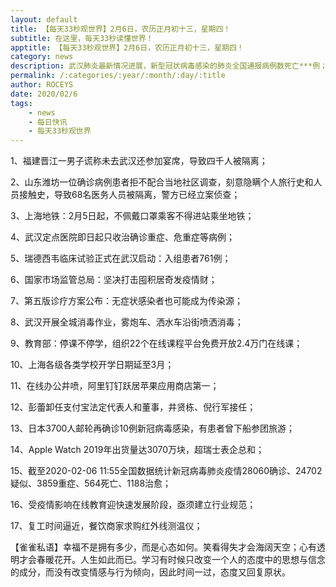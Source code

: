 ```yaml
---
layout: default
title: 【每天33秒观世界】2月6日，农历正月初十三，星期四！
subtitle: 在这里，每天33秒读懂世界！
apptitle: 【每天33秒观世界】2月6日，农历正月初十三，星期四！
category: news
description: 武汉肺炎最新情况进展，新型冠状病毒感染的肺炎全国通报病例数死亡***例；在这里，每天33秒或60秒读懂世界，免费每日快讯新闻简报接口API，微语简报接口API，Skylark，爬虫简讯API接口免费，微信可以直接转账到QQ了。【每天33秒观世界】2019年12月12345678910111213141516171819202122232425262728293031日。ROCEYS全栈CEO 2020-01-23 10:22:18
permalink: /:categories/:year/:month/:day/:title
author: ROCEYS
date: 2020/02/6
tags:
    - news
    - 每日快讯
    - 每天33秒观世界
---
```




1、福建晋江一男子谎称未去武汉还参加宴席，导致四千人被隔离；

2、山东潍坊一位确诊病例患者拒不配合当地社区调查，刻意隐瞒个人旅行史和人员接触史，导致68名医务人员被隔离，警方已经立案侦查；

3、上海地铁：2月5日起，不佩戴口罩乘客不得进站乘坐地铁；

4、武汉定点医院即日起只收治确诊重症、危重症等病例；

5、瑞德西韦临床试验正式在武汉启动：入组患者761例；

6、国家市场监管总局：坚决打击囤积居奇发疫情财；

7、第五版诊疗方案公布：无症状感染者也可能成为传染源；

8、武汉开展全城消毒作业，雾炮车、洒水车沿街喷洒消毒；

9、教育部：停课不停学，组织22个在线课程平台免费开放2.4万门在线课；

10、上海各级各类学校开学日期延至3月；

11、在线办公井喷，阿里钉钉跃居苹果应用商店第一；

12、彭蕾卸任支付宝法定代表人和董事，井贤栋、倪行军接任；

13、日本3700人邮轮再确诊10例新冠病毒感染，有患者曾下船参团旅游；

14、Apple Watch 2019年出货量达3070万块，超瑞士表企总和；

15、截至2020-02-06 11:55全国数据统计新冠病毒肺炎疫情28060确诊、24702疑似、3859重症、564死亡、1188治愈；

16、受疫情影响在线教育迎快速发展阶段，亟须建立行业规范；

17、复工时间逼近，餐饮商家求购红外线测温仪；

【雀雀私语】幸福不是拥有多少，而是心态如何。笑看得失才会海阔天空；心有透明才会春暖花开。人生如此而已。学习有时候只改变一个人的态度中的思想与信念的成分，而没有改变情感与行为倾向，因此时间一过，态度又回复原状。